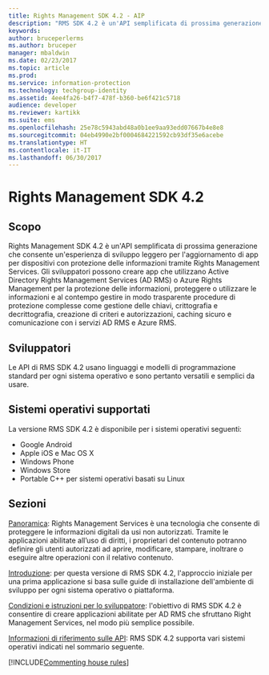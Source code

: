 ```yaml
---
title: Rights Management SDK 4.2 - AIP
description: "RMS SDK 4.2 è un'API semplificata di prossima generazione che consente un'esperienza di sviluppo leggero per l'aggiornamento di app per dispositivi con tecnologia di gestione dei diritti."
keywords: 
author: bruceperlerms
ms.author: bruceper
manager: mbaldwin
ms.date: 02/23/2017
ms.topic: article
ms.prod: 
ms.service: information-protection
ms.technology: techgroup-identity
ms.assetid: 4ee4fa26-b4f7-478f-b360-be6f421c5718
audience: developer
ms.reviewer: kartikk
ms.suite: ems
ms.openlocfilehash: 25e78c5943abd48a0b1ee9aa93edd07667b4e8e8
ms.sourcegitcommit: 04eb4990e2bf0004684221592cb93df35e6acebe
ms.translationtype: HT
ms.contentlocale: it-IT
ms.lasthandoff: 06/30/2017
---
```

# <a name="rights-management-sdk-42"></a>Rights Management SDK 4.2

## <a name="purpose"></a>Scopo

Rights Management SDK 4.2 è un'API semplificata di prossima generazione che consente un'esperienza di sviluppo leggero per l'aggiornamento di app per dispositivi con protezione delle informazioni tramite Rights Management Services. Gli sviluppatori possono creare app che utilizzano Active Directory Rights Management Services (AD RMS) o Azure Rights Management per la protezione delle informazioni, proteggere o utilizzare le informazioni e al contempo gestire in modo trasparente procedure di protezione complesse come gestione delle chiavi, crittografia e decrittografia, creazione di criteri e autorizzazioni, caching sicuro e comunicazione con i servizi AD RMS e Azure RMS.

## <a name="developer-audience"></a>Sviluppatori

Le API di RMS SDK 4.2 usano linguaggi e modelli di programmazione standard per ogni sistema operativo e sono pertanto versatili e semplici da usare.

## <a name="supported-operating-systems"></a>Sistemi operativi supportati

La versione RMS SDK 4.2 è disponibile per i sistemi operativi seguenti:

- Google Android
- Apple iOS e Mac OS X
- Windows Phone
- Windows Store
- Portable C++ per sistemi operativi basati su Linux

## <a name="sections"></a>Sezioni

[Panoramica](overview.md): Rights Management Services è una tecnologia che consente di proteggere le informazioni digitali da usi non autorizzati. Tramite le applicazioni abilitate all’uso di diritti, i proprietari del contenuto potranno definire gli utenti autorizzati ad aprire, modificare, stampare, inoltrare o eseguire altre operazioni con il relativo contenuto.

[Introduzione](get-started.md): per questa versione di RMS SDK 4.2, l'approccio iniziale per una prima applicazione si basa sulle guide di installazione dell'ambiente di sviluppo per ogni sistema operativo o piattaforma.

[Condizioni e istruzioni per lo sviluppatore](core-concepts.md): l'obiettivo di RMS SDK 4.2 è consentire di creare applicazioni abilitate per AD RMS che sfruttano Right Management Services, nel modo più semplice possibile.

[Informazioni di riferimento sulle API](api-reference-4-2.md): RMS SDK 4.2 supporta vari sistemi operativi indicati nel sommario seguente.

[!INCLUDE[Commenting house rules](../includes/houserules.md)]